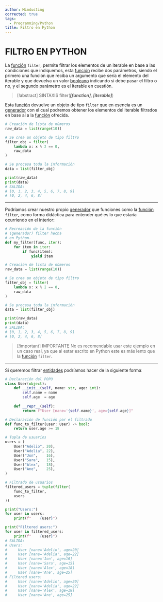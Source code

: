 ```yaml
---
author: Mindusting
corrected: true
tags:
  - Programming/Python
title: Filtro en Python
---
```


# FILTRO EN PYTHON

La [función](py_function.md) `filter`, permite filtrar los elementos de un iterable en base a las condiciones que indiquemos, esta [función](py_function.md) recibe dos parámetros, siendo el primero una función que reciba un argumento que sería el elemento del iterable y que devuelva un valor [booleano](py_bool.md) indicando si debe pasar el filtro o no, y el segundo parámetro es el iterable en cuestión.

> [!abstract] SINTAXIS
> filter(***\[function\], \[iterable\]***)

Esta [función](py_function.md) devuelve un objeto de tipo `filter` que en esencia es un [generador](py_generator.md) con el cual podremos obtener los elementos del iterable filtrados en base al a la [función](py_function.md) ofrecida.

```py
# Creación de lista de números
raw_data = list(range(10))

# Se crea un objeto de tipo filtro
filter_obj = filter(
    lambda x: x % 2 == 0,
    raw_data
)

# Se procesa toda la información
data = list(filter_obj)

print(raw_data)
print(data)
# SALIDA:
# [0, 1, 2, 3, 4, 5, 6, 7, 8, 9]
# [0, 2, 4, 6, 8]
```

---

Podríamos crear nuestro propio [generador](py_generator.md) que funciones como la [función](py_function.md) `filter`, como forma didáctica para entender qué es lo que estaría ocurriendo en el interior:

```py
# Recreación de la función
# (generador) filter hecha
# en Python.
def my_filter(func, iter):
    for item in iter:
        if func(item):
            yield item

# Creación de lista de números
raw_data = list(range(10))

# Se crea un objeto de tipo filtro
filter_obj = filter(
    lambda x: x % 2 == 0,
    raw_data
)

# Se procesa toda la información
data = list(filter_obj)

print(raw_data)
print(data)
# SALIDA:
# [0, 1, 2, 3, 4, 5, 6, 7, 8, 9]
# [0, 2, 4, 6, 8]
```

> [!important] IMPORTANTE
> No es recomendable usar este ejemplo en un caso real, ya que al estar escrito en Python este es más lento que la [función](py_function.md) `filter`.

---

Si queremos filtrar [entidades](py_entity.md) podríamos hacer de la siguiente forma:

```py
# Declaración del POPO
class User(object):
    def __init__(self, name: str, age: int):
        self.name = name
        self.age  = age
    
    def __repr__(self):
        return f"User [nane='{self.name}', age={self.age}]"

# Declaración de función par el filtrado
def func_to_filter(user: User) -> bool:
    return user.age >= 18

# Tupla de usuarios
users = (
    User("Adelio", 20),
    User("Adelia", 22),
    User("Jon",    16),
    User("Sara",   15),
    User("Alex",   18),
    User("Ane",    25),
)

# Filtrado de usuarios
filtered_users = tuple(filter(
    func_to_filter,
    users
))

print("Users:")
for user in users:
    print(f"    {user}")

print("Filtered users:")
for user in filtered_users:
    print(f"    {user}")
# SALIDA:
# Users:
#     User [nane='Adelio', age=20]
#     User [nane='Adelia', age=22]
#     User [nane='Jon', age=16]
#     User [nane='Sara', age=15]
#     User [nane='Alex', age=18]
#     User [nane='Ane', age=25]
# Filtered users:
#     User [nane='Adelio', age=20]
#     User [nane='Adelia', age=22]
#     User [nane='Alex', age=18]
#     User [nane='Ane', age=25]
```

